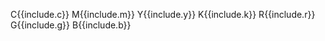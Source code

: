 <span title="{{include.colourname}}" class="{{include.classes}} 100% opacity"></span>
<span class="cmyk"> <span>
<span class="colour-letter cmyk-wrap">C</span><span class="colour-value">{{include.c}}</span>
<span class="colour-letter">M</span><span class="colour-value">{{include.m}}</span>
<span class="colour-letter">Y</span><span class="colour-value">{{include.y}}</span>
<span class="colour-letter">K</span><span class="colour-value">{{include.k}}</span>
</span></span>
<span class="rbg-wrap">
<span class="colour-letter">R</span><span class="colour-value">{{include.r}}</span>
<span class="colour-letter">G</span><span class="colour-value">{{include.g}}</span>
<span class="colour-letter">B</span><span class="colour-value">{{include.b}}</span>
</span>
